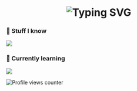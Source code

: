 <h1 align="center">
  <img src="https://readme-typing-svg.herokuapp.com?font=Fira+Code&size=32&duration=3000&pause=1000&color=00FF00&center=true&vCenter=true&width=300&lines=Hello+I'm+Filip" alt="Typing SVG" />
</h1>


### 🧠 Stuff I know

<p>
  <img src="https://skillicons.dev/icons?i=python,github" />
</p>

### 📘 Currently learning

<p>
  <img src="https://skillicons.dev/icons?i=java" />
</p>
<p>
  
  <img src="https://komarev.com/ghpvc/?username=silentmower&label=Profile%20views&color=00ff00&style=flat" alt="Profile views counter" />
</p>



<!--
**silentmower/silentmower** is a ✨ _special_ ✨ repository because its `README.md` (this file) appears on your GitHub profile.

Here are some ideas to get you started:

- 🔭 I’m currently working on ...
- 🌱 I’m currently learning ...
- 👯 I’m looking to collaborate on ...
- 🤔 I’m looking for help with ...
- 💬 Ask me about ...
- 📫 How to reach me: ...
- 😄 Pronouns: ...
- ⚡ Fun fact: ...
-->
